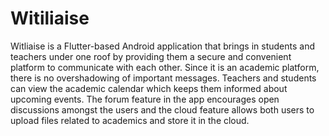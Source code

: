 # Witiliaise

Witliaise is a Flutter-based Android application that brings in students and teachers under one roof by providing them a secure and
convenient platform to communicate with each other. Since it is an academic platform, there
is no overshadowing of important messages. Teachers and students can view the academic
calendar which keeps them informed about upcoming events. The forum feature in the app
encourages open discussions amongst the users and the cloud feature allows both users to
upload files related to academics and store it in the cloud.
